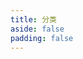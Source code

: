 ```yaml
---
title: 分类
aside: false
padding: false
---
```


<script setup>
import { onMounted } from "vue";
import { useData } from "vitepress"
import Home from "@/views/Home.vue"

const { params, site } = useData();

onMounted(() => {
  if (typeof document !== 'undefined') {
    document.title = `分类：${params.value.name} | ${site.value.title}`;
  }
});
</script>

<Home :showHeader="false" :showCategories="params.name" />
